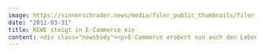 ```yaml
---
image: https://sinnerschrader.news/media/filer_public_thumbnails/filer_public/46/f4/46f4030a-a403-4df1-910d-1cc53153b2b3/varfoldersdjk8pxf42x64d8fxslz8jcc8fc0000gnttmpoyt_bw__480x288_q85_crop_subsampling-2_upscale.jpg
date: "2011-03-31"
title: REWE steigt in E-Commerce ein
content: <div class="newsbody"><p>E-Commerce erobert nun auch den Lebensmittelhandel&#58; REWE baut in den kommenden Monaten den digitalen Bestellweg massiv aus. In den ersten Städten wird der Service bereits im Frühjahr angeboten. Unterstützt wird der Kölner Lebensmittelriese (53 Mrd € Umsatz 2010) bei der Umsetzung seiner E-Commerce-Strategie von der Digitalagentur SinnerSchrader.</p><p>SinnerSchrader entwickelte die Bestellplattform, auf der sich Kunden bequem einen Warenkorb zusammenstellen können, den sie dann in ihrem REWE-Markt vor Ort abholen können. Dafür bestimmt der Kunde online ein Zeitfenster, an dem er seinen frischen und gepackten Einkauf abholen kann.<br/>Christian Griem, Leiter E-Commerce REWE Markt GmbH und Matthias Schrader, CEO SinnerSchrader, sind sich einig&#58; “Bislang war der Lebensmitteleinzelhandel die letzte Bastion des Offline-Commerce. Die Margen zu klein, die Logistik zu kompliziert. Doch nun sind Konsumenten, Händler und Technologie bereit.”</p><p>Online bestellen – vor Ort abholen. Mit diesem Prinzip möchte REWE den Kunden kostbare Zeit sparen. Das spiegelt sich auch im gesamten Bestellprozess wieder. SinnerSchrader hat www.rewe-online.de auf einfache und intuitive Bedienung getrimmt sowie nützliche Zusatzfunktionen eingebaut. Personalisierte Sortimente erleichtern dem Kunden seinen Einkauf. Der Shop wird bei jedem Einkauf schlauer und kreiert für den Nutzer mit der Zeit einen individuellen Tante-Emma-Laden. Frei konfigurierbare Einkaufszettel (z.B. Gartenparty, Angrillen oder Weinprobe) runden das Shoppingerlebnis ab.</p><p>Für den Kunden gilt&#58; Er muss sich nicht umgewöhnen. Die Preise sind gleich – egal ob im gewohnten Markt oder online.</p><p>Website&#58; <a href="http&#58;//www.rewe-online.de">www.rewe-online.de</a></p></div>
---
```

